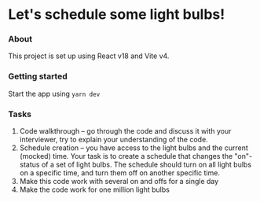 # Let's schedule some light bulbs!

### About
This project is set up using React v18 and Vite v4.

### Getting started
Start the app using `yarn dev`

### Tasks
1. Code walkthrough – go through the code and discuss it with your interviewer, try to explain your understanding of the code.
2. Schedule creation – you have access to the light bulbs and the current (mocked) time. Your task is to create a schedule that changes the "on"-status of a set of light bulbs. The schedule should turn on all light bulbs on a specific time, and turn them off on another specific time.
3. Make this code work with several on and offs for a single day
4. Make the code work for one million light bulbs